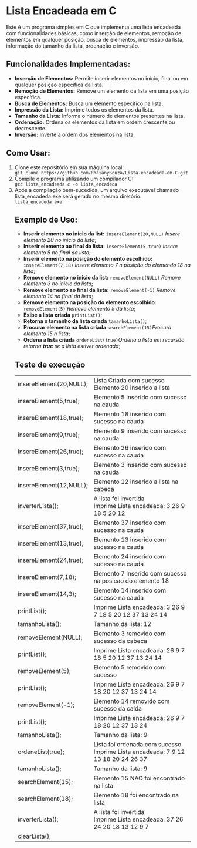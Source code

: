 
<h1>Lista Encadeada em C</h1>

Este é um programa simples em C que implementa uma lista encadeada com funcionalidades básicas, como inserção de elementos, remoção de elementos em qualquer posição, busca de elementos, impressão da lista, informação do tamanho da lista, ordenação e inversão.

<h2>Funcionalidades Implementadas:</h2>
<ul>
  <li><b>Inserção de Elementos:</b> Permite inserir elementos no início, final ou em qualquer posição específica da lista.</li>
  <li><b>Remoção de Elementos:</b> Remove um elemento da lista em uma posição específica.</li>
  <li><b>Busca de Elementos:</b> Busca um elemento específico na lista.</li>
  <li><b>Impressão da Lista:</b> Imprime todos os elementos da lista.</li>
  <li><b>Tamanho da Lista:</b> Informa o número de elementos presentes na lista.</li>
  <li><b>Ordenação:</b> Ordena os elementos da lista em ordem crescente ou decrescente.</li>
  <li><b>Inversão:</b> Inverte a ordem dos elementos na lista.</li>
</ul>
<h2>Como Usar:</h2>
<ol>
<li>Clone este repositório em sua máquina local:</li>
<code>git clone https://github.com/RhaianySouza/Lista-encadeada-em-C.git</code>
<li>Compile o programa utilizando um compilador C:</li>
<code>gcc lista_encadeada.c -o lista_encadeda</code>
<li>Após a compilação bem-sucedida, um arquivo executável chamado lista_encadeda.exe será gerado no mesmo diretório.</li>
<code>lista_encadeda.exe</code>

<h2>Exemplo de Uso:</h2>
<ul>
  <li><b>Inserir elemento no inicio da list:</b>
    <code>insereElement(20,NULL)</code> <i>Insere elemento 20 no inicio da lista</i>;
  </li>
  <li><b>Inserir elemento ao final da lista:</b>
    <code>insereElement(5,true)</code> <i>Insere elemento 5 no final da lista</i>;
  </li>
  <li><b>Inserir elemento na posição do elemento escolhido:</b>
    <code>insereElement(7,18)</code> <i>Insere elemento 7 n posição do elemendo 18 na lista</i>;
  </li>
  
  <li><b>Remove elemento no inicio da list:</b>
    <code>removeElement(NULL)</code> <i>Remove elemento 3 no inicio da lista</i>;
  </li>
  <li><b>Remove elemento ao final da lista:</b>
    <code>removeElement(-1)</code> <i>Remove elemento 14 no final da lista</i>;
  </li>
  <li><b>Remove elemento na posição do elemento escolhido:</b>
    <code>removeElement(5)</code> <i>Remove elemento 5 da lista</i>;
  </li>

  <li><b>Exibe a lista criada</b>
    <code>printList()</code>;
  </li>
  
  <li><b>Retorna o tamanho da lista criada</b>
    <code>tamanhoLista()</code>;
  </li>

  <li><b>Procurar elemento na lista criada</b>
    <code>searchElement(15)</code><i>Procura elemento 15 n lista</i>;
  </li>

  <li><b>Ordena a lista criada</b>
    <code>ordeneList(true)</code><i>Ordena a lista em recursão retorna <b>true</b> se a lista estiver ordenada</i>;
  </li>  
</ul>

<h2>Teste de execução</h2>
<table>
  <tr><td>insereElement(20,NULL);</td>  <td>Lista Criada com sucesso<br/>  Elemento 20 inserido a lista</td></tr>
  <tr><td>insereElement(5,true);</td>  <td>Elemento 5 inserido com sucesso na cauda</td></tr>
  <tr><td>insereElement(18,true);</td>  <td>Elemento 18 inserido com sucesso na cauda</td></tr>
  <tr><td>insereElement(9,true);</td>  <td>Elemento 9 inserido com sucesso na cauda</td></tr>
  <tr><td>insereElement(26,true);</td>  <td>Elemento 26 inserido com sucesso na cauda</td></tr>
  <tr><td>insereElement(3,true);</td>  <td>Elemento 3 inserido com sucesso na cauda</td></tr>
  <tr><td>insereElement(12,NULL);</td>  <td>Elemento 12 inserido a lista na cabeca</td></tr>
  <tr><td>inverterLista();</td>  <td>A lista foi invertida<br/>  Imprime Lista encadeada: 3 26 9 18 5 20 12</td></tr>
  <tr><td>insereElement(37,true);</td>  <td>Elemento 37 inserido com sucesso na cauda</td></tr>
  <tr><td>insereElement(13,true);</td>  <td>Elemento 13 inserido com sucesso na cauda</td></tr>
  <tr><td>insereElement(24,true);</td>  <td>Elemento 24 inserido com sucesso na cauda</td></tr>
  <tr><td>insereElement(7,18);</td>  <td>Elemento 7 inserido com sucesso na posicao do elemento 18</td></tr>
  <tr><td>insereElement(14,3);</td>  <td>Elemento 14 inserido com sucesso na cauda</td></tr>
  <tr><td>printList();</td>  <td>Imprime Lista encadeada: 3 26 9 7 18 5 20 12 37 13 24 14</td></tr>
  <tr><td>tamanhoLista();</td>  <td>Tamanho da lista: 12</td></tr>
  <tr><td>removeElement(NULL);</td>  <td>Elemento 3 removido com sucesso da cabeca</td></tr>
  <tr><td>printList();</td>  <td>Imprime Lista encadeada: 26 9 7 18 5 20 12 37 13 24 14</td></tr>
  <tr><td>removeElement(5);</td>  <td>Elemento 5 removido com sucesso</td></tr>
  <tr><td>printList();</td>  <td>Imprime Lista encadeada: 26 9 7 18 20 12 37 13 24 14</td></tr>
  <tr><td>removeElement(-1);</td>  <td>Elemento 14 removido com sucesso da calda</td></tr>
  <tr><td>printList();</td>  <td>Imprime Lista encadeada: 26 9 7 18 20 12 37 13 24</td></tr>
  <tr><td>tamanhoLista();</td>  <td>Tamanho da lista: 9</td></tr>
  <tr><td>ordeneList(true);</td>  <td>Lista foi ordenada com sucesso<br/>Imprime Lista encadeada: 7 9 12 13 18 20 24 26 37</td></tr>
  <tr><td>tamanhoLista();</td>  <td>Tamanho da lista: 9</td></tr>
  <tr><td>searchElement(15);</td>  <td>Elemento 15 NAO foi encontrado na lista</td></tr>
  <tr><td>searchElement(18);</td>  <td>Elemento 18 foi encontrado na lista</td></tr>
  <tr><td>inverterLista();</td>  <td>A lista foi invertida<br/>Imprime Lista encadeada: 37 26 24 20 18 13 12 9 7</td></tr>
  <tr><td>clearLista();</td>  <td></td></tr>

</table>
